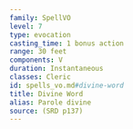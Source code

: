 ```yaml
---
family: SpellVO
level: 7
type: evocation
casting_time: 1 bonus action
range: 30 feet
components: V
duration: Instantaneous
classes: Cleric
id: spells_vo.md#divine-word
title: Divine Word
alias: Parole divine
source: (SRD p137)
---
```


